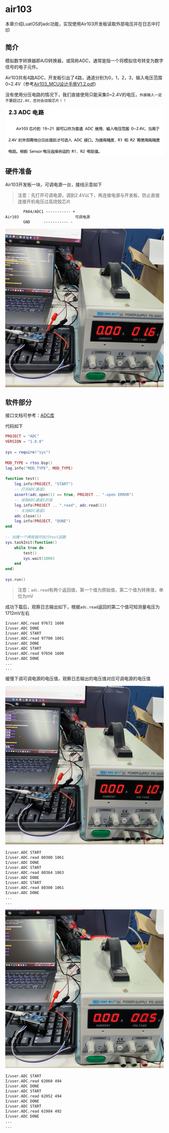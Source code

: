 # air103

本章介绍LuatOS的adc功能，实现使用Air103开发板读取外部电压并在日志中打印

## 简介

模拟数字转换器即A/D转换器，或简称ADC，通常是指一个将模拟信号转变为数字信号的电子元件。

Air103共有4路ADC，开发板引出了4路，通道分别为0，1，2，3，输入电压范围 0~2.4V（参考[Air103_MCU设计手册V1.2.pdf](https://cdn.openluat-luatcommunity.openluat.com/attachment/20211202193606476_Air103_MCU%E8%AE%BE%E8%AE%A1%E6%89%8B%E5%86%8CV1.2.pdf))

没有使用分压电路的情况下，我们直接使用只能采集0~2.4V的电压，`外接输入一定不要超过2.4V，否则会烧毁芯片！！`

![](../img/ADC/air103/ADC1.png)

## 硬件准备

Air103开发板一块，可调电源一台，接线示意如下

> 注意：先打开可调电源，调到2.4V以下，再连接电源与开发板，防止直接连接开机电压过高烧毁芯片

```example
        PA04/ADC1 ----------- +
Air103                         可调电源
        GND      ----------- -
```

![](../img/ADC/air103/ADC2.jpg)

## 软件部分

接口文档可参考：[ADC库](https://wiki.luatos.com/api/adc.html)

代码如下

```lua
PROJECT = "ADC"
VERSION = "1.0.0"

sys = require("sys")

MOD_TYPE = rtos.bsp()
log.info("MOD_TYPE", MOD_TYPE)

function test()
    log.info(PROJECT, "START")
    -- 打开ADC通道1
    assert(adc.open(1) == true, PROJECT .. ".open ERROR")
    -- 读取ADC通道1的值
    log.info(PROJECT .. ".read", adc.read(1))
    -- 关闭ADC通道1
    adc.close(1)
    log.info(PROJECT, "DONE")
end

-- 创建一个携程循环执行test函数
sys.taskInit(function()
    while true do
        test()
        sys.wait(1000)
    end
end)

sys.run()

```

>注意：`adc.read`有两个返回值，第一个值为原始值，第二个值为转换值，单位为mV

成功下载后，观察日志输出如下，根据`adc.read`返回的第二个值可知测量电压为1712mV左右

```log
I/user.ADC.read 97672 1600
I/user.ADC DONE
I/user.ADC START
I/user.ADC.read 97700 1601
I/user.ADC DONE
I/user.ADC START
I/user.ADC.read 97656 1600
I/user.ADC DONE
...
...
```

缓慢下调可调电源的电压值，观察日志输出的电压值对应可调电源的电压值

![](../img/ADC/air103/ADC3.jpg)

```log
I/user.ADC START
I/user.ADC.read 80300 1061
I/user.ADC DONE
I/user.ADC START
I/user.ADC.read 80364 1063
I/user.ADC DONE
I/user.ADC START
I/user.ADC.read 80300 1061
I/user.ADC DONE
...
...
```

![](../img/ADC/air103/ADC4.jpg)

```log
I/user.ADC START
I/user.ADC.read 62060 494
I/user.ADC DONE
I/user.ADC START
I/user.ADC.read 62052 494
I/user.ADC DONE
I/user.ADC START
I/user.ADC.read 61984 492
I/user.ADC DONE
...
...
```
